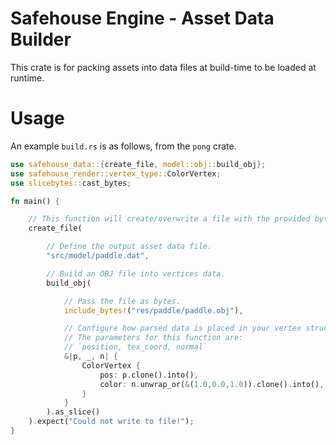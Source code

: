 # Safehouse Engine - Asset Data Builder

This crate is for packing assets into data files at build-time to be loaded at runtime.

# Usage

An example `build.rs` is as follows, from the `pong` crate.

```rust
use safehouse_data::{create_file, model::obj::build_obj};
use safehouse_render::vertex_type::ColorVertex;
use slicebytes::cast_bytes;

fn main() {

    // This function will create/overwrite a file with the provided bytes.
    create_file(

        // Define the output asset data file.
        "src/model/paddle.dat",

        // Build an OBJ file into vertices data.
        build_obj(

            // Pass the file as bytes.
            include_bytes!("res/paddle/paddle.obj"),

            // Configure how parsed data is placed in your vertex struct.
            // The parameters for this function are:
            // `position, tex_coord, normal`
            &|p, _, n| {
                ColorVertex {
                    pos: p.clone().into(),
                    color: n.unwrap_or(&(1.0,0.0,1.0)).clone().into(),
                }
            }
        ).as_slice()
    ).expect("Could not write to file!");
}
```

